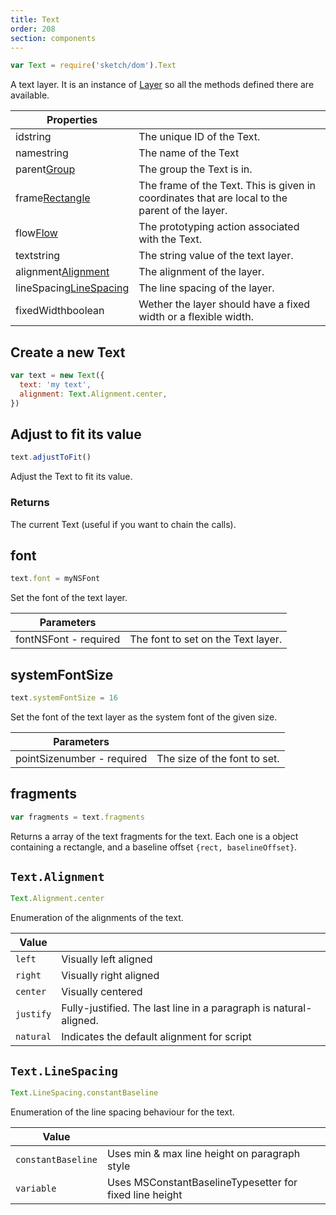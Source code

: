```yaml
---
title: Text
order: 208
section: components
---
```


```javascript
var Text = require('sketch/dom').Text
```

A text layer. It is an instance of [Layer](#layer) so all the methods defined there are available.

| Properties                                                           |                                                                                                |
| -------------------------------------------------------------------- | ---------------------------------------------------------------------------------------------- |
| id<span class="arg-type">string</span>                               | The unique ID of the Text.                                                                     |
| name<span class="arg-type">string</span>                             | The name of the Text                                                                           |
| parent<span class="arg-type">[Group](#group)</span>                  | The group the Text is in.                                                                      |
| frame<span class="arg-type">[Rectangle](#rectangle)</span>           | The frame of the Text. This is given in coordinates that are local to the parent of the layer. |
| flow<span class="arg-type">[Flow](#flow)</span>                      | The prototyping action associated with the Text.                                               |
| text<span class="arg-type">string</span>                             | The string value of the text layer.                                                            |
| alignment<span class="arg-type">[Alignment](#alignment)</span>       | The alignment of the layer.                                                                    |
| lineSpacing<span class="arg-type">[LineSpacing](#linespacing)</span> | The line spacing of the layer.                                                                 |
| fixedWidth<span class="arg-type">boolean</span>                      | Wether the layer should have a fixed width or a flexible width.                                |

## Create a new Text

```javascript
var text = new Text({
  text: 'my text',
  alignment: Text.Alignment.center,
})
```

## Adjust to fit its value

```javascript
text.adjustToFit()
```

Adjust the Text to fit its value.

### Returns

The current Text (useful if you want to chain the calls).

## font

```javascript
text.font = myNSFont
```

Set the font of the text layer.

| Parameters                                          |                                    |
| --------------------------------------------------- | ---------------------------------- |
| font<span class="arg-type">NSFont - required</span> | The font to set on the Text layer. |

## systemFontSize

```javascript
text.systemFontSize = 16
```

Set the font of the text layer as the system font of the given size.

| Parameters                                               |                              |
| -------------------------------------------------------- | ---------------------------- |
| pointSize<span class="arg-type">number - required</span> | The size of the font to set. |

## fragments

```javascript
var fragments = text.fragments
```

Returns a array of the text fragments for the text. Each one is a object containing a rectangle, and a baseline offset `{rect, baselineOffset}`.

## `Text.Alignment`

```javascript
Text.Alignment.center
```

Enumeration of the alignments of the text.

| Value     |                                                                   |
| --------- | ----------------------------------------------------------------- |
| `left`    | Visually left aligned                                             |
| `right`   | Visually right aligned                                            |
| `center`  | Visually centered                                                 |
| `justify` | Fully-justified. The last line in a paragraph is natural-aligned. |
| `natural` | Indicates the default alignment for script                        |

## `Text.LineSpacing`

```javascript
Text.LineSpacing.constantBaseline
```

Enumeration of the line spacing behaviour for the text.

| Value              |                                                         |
| ------------------ | ------------------------------------------------------- |
| `constantBaseline` | Uses min & max line height on paragraph style           |
| `variable`         | Uses MSConstantBaselineTypesetter for fixed line height |

